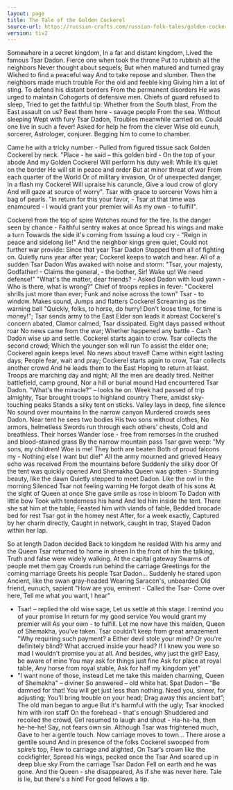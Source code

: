 ```yaml
---
layout: page
title: The Tale of the Golden Cockerel
source-url: https://russian-crafts.com/russian-folk-tales/golden-cockerel-tale.html
version: tiv2
---
```


Somewhere in a secret kingdom,
In a far and distant kingdom,
Lived the famous Tsar Dadon.
Fierce one when took the throne
Put to rubbish all the neighbors
Never thought about sequels;
But when matured and turned gray
Wished to find a peaceful way
And to take repose and slumber.
Then the neighbors made much trouble
For the old and feeble king
Giving him a lot of sting.
To defend his distant borders
From the permanent disorders
He was urged to maintain
Cohogorts of defensive men.
Chiefs of guard refused to sleep,
Tried to get the faithful tip:
Whether from the South blast,
From the East assault on us?
Beat them here - savage people
From the sea. Without sleeping
Wept with fury Tsar Dadon,
Troubles meanwhile carried on.
Could one live in such a fever!
Asked for help he from the clever
Wise old eunuh, sorcerer,
Astrologer, conjurer.
Begging him to come to chamber.

Came he with a tricky number -
Pulled from figured tissue sack
Golden Cockerel by neck.
"Place - he said – this golden bird -
On the top of your abode
And my Golden Cockerel
Will perform his duty well:
While it’s quiet on the border
He will sit in peace and order
But at minor threat of war
From each quarter of the World
Or of military invasion,
Or of unexpected danger,
In a flash my Cockerel
Will upraise his caruncle,
Give a loud crow of glory
And will gaze at source of worry".
Tsar with grace to sorcerer
Vows him a bag of pearls.
"In return for this your favor, -
Tsar at that time was enamoured -
I would grant your premier will
As my own - to fulfill".

Cockerel from the top of spire
Watches round for the fire.
Is the danger seen by chance -
Faithful sentry wakes at once
Spread his wings and make a turn
Towards the side it's coming from
Issuing a loud cry -
"Reign in peace and sidelong lie!"
And the neighbor kings grew quiet,
Could not further war provide:
Since that year Tsar Dadon
Stopped them all of fighting on.
Quietly runs year after year;
Cockerel keeps to watch and hear.
All of a sudden Tsar Dadon
Was awaked with noise and storm:
"Tsar, your majesty, Godfather! -
Claims the general, - the bother,
Sir! Wake up! We need defense!"
"What's the matter, dear friends? -
Asked Dadon with loud yawn -
Who is there, what is wrong?"
Chief of troops replies in fever:
"Cockerel shrills just more than ever;
Funk and noise across the town"
Tsar - to window. Makes sound,
Jumps and flatters Cockerel
Screaming as the warning bell
"Quickly, folks, to horse, do hurry!
Don't loose time, for time is money!";
Tsar sends army to the East
Elder son leads it abreast
Cockerel's concern abated,
Clamor calmed, Tsar dissipated.
Eight days passed without roar
No news came from the war;
Whether happened any battle -
Can't Dadon wise up and settle.
Cockerel starts again to crow.
Tsar collects the second crowd;
Which the younger son will run
To assist the elder one;
Cockerel again keeps level.
No news about travel!
Came within eight lasting days;
People fear, wait and pray;
Cockerel starts again to crow,
Tsar collects another crowd
And he leads them to the East
Hoping to return at least.
Troops are marching day and night;
All the men are deadly tired.
Neither battlefield, camp ground,
Nor a hill or burial mound
Had encountered Tsar Dadon.
"What's the miracle?" – looks he on.
Week had passed of trip almighty,
Tsar brought troops to highland country
There, amidst sky-touching peaks
Stands a silky tent on sticks.
Valley lays in deep, fine silence
No sound over mountains
In the narrow canyon
Murdered crowds sees Dadon.
Near tent he sees two bodies
His two sons without clothes,
No armors, helmetless
Swords run through each others' chests,
Cold and breathless. Their horses
Wander lose - free from remorses
In the crushed and blood-stained grass
By the narrow mountain pass
Tsar gave weep: "My sons, my children!
Woe is me! They both are beaten
Both of proud falcons my -
Nothing else I want but die!"
All the army mourned and grieved
Heavy echo was received
From the mountains before
Suddenly the silky door
Of the tent was quickly opened
And Shemakha Queen was gotten -
Stunning beauty, like the dawn
Quietly stepped to meet Dadon.
Like the owl in the morning
Silenced Tsar not feeling warning
He forgot death of his sons
At the sight of Queen at once
She gave smile as rose in bloom
To Dadon with little bow
Took with tenderness his hand
And led him inside the tent.
There she sat him at the table,
Feasted him with viands of fable,
Bedded brocade bed for rest
Tsar got in the homey nest
After, for a week exactly,
Captured by her charm directly,
Caught in network, caught in trap,
Stayed Dadon within her lap.

So at length Dadon decided
Back to kingdom he resided
With his army and the Queen
Tsar returned to home in sheen
In the front of him the talking,
Truth and false were widely walking.
At the capital gateway
Swarms of people met them gay
Crowds run behind the carriage
Greetings for the coming marriage
Greets his people Tsar Dadon...
Suddenly he stared upon
Ancient, like the swan gray-headed
Wearing Saracen's, unbearded
Old friend, eunuch, sapient
"How are you, eminent -
Called the Tsar- Come over here,
Tell me what you want, I hear"
- Tsar! – replied the old wise sage,
Let us settle at this stage.
I remind you of your promise
In return for my good service
You would grant my premier will
As your own - to fulfill.
Let me now have this maiden,
Queen of Shemakha, you've taken.
Tsar couldn't keep from great amazement
"Why requiring such payment? a
Either devil stole your mind?
Or you're definitely blind?
What accrued inside your head?
If I knew you were so mad
I wouldn't promise you at all.
And besides, why just the girl?
Easy, be aware of mine
You may ask for things just fine
Ask for place at royal table,
Any horse from royal stable,
Ask for half my kingdom yet"
- "I want none of those, instead
Let me take this maiden charming,
Queen of Shemakha" – diviner
So answered – old white hat.
Spat Dadon – “Be damned for that!
You will get just less than nothing.
Need you, sinner, for adjusting;
You'll bring trouble on your head;
Drag away this ancient bat”;
The old man began to argue
But it's harmful with the ugly;
Tsar knocked him with iron staff
On the forehead - that's enough
Shuddered and recoiled the crowd,
Girl resumed to laugh and shout -
Ha-ha-ha, then he-he-he!
Say, not fears own sin.
Although Tsar was frightened much,
Gave to her a gentle touch.
Now carriage moves to town…
There arose a gentile sound
And in presence of the folks
Cockerel swooped from spire’s top,
Flew to carriage and alighted,
On Tsar’s crown like the cockfighter,
Spread his wings, pecked once the Tsar
And soared up in deep blue sky
From the carriage Tsar Dadon
Fell on earth and he was gone.
And the Queen - she disappeared,
As if she was never here.
Tale is lie, but there's a hint!
For good fellows a tip.